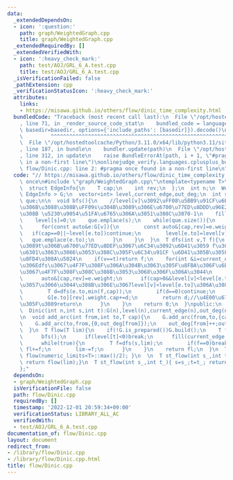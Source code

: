 ```yaml
---
data:
  _extendedDependsOn:
  - icon: ':question:'
    path: graph/WeightedGraph.cpp
    title: graph/WeightedGraph.cpp
  _extendedRequiredBy: []
  _extendedVerifiedWith:
  - icon: ':heavy_check_mark:'
    path: test/AOJ/GRL_6_A.test.cpp
    title: test/AOJ/GRL_6_A.test.cpp
  _isVerificationFailed: false
  _pathExtension: cpp
  _verificationStatusIcon: ':heavy_check_mark:'
  attributes:
    links:
    - https://misawa.github.io/others/flow/dinic_time_complexity.html
  bundledCode: "Traceback (most recent call last):\n  File \"/opt/hostedtoolcache/Python/3.11.0/x64/lib/python3.11/site-packages/onlinejudge_verify/documentation/build.py\"\
    , line 71, in _render_source_code_stat\n    bundled_code = language.bundle(stat.path,\
    \ basedir=basedir, options={'include_paths': [basedir]}).decode()\n          \
    \         ^^^^^^^^^^^^^^^^^^^^^^^^^^^^^^^^^^^^^^^^^^^^^^^^^^^^^^^^^^^^^^^^^^^^^^^^^^^^^^^^^\n\
    \  File \"/opt/hostedtoolcache/Python/3.11.0/x64/lib/python3.11/site-packages/onlinejudge_verify/languages/cplusplus.py\"\
    , line 187, in bundle\n    bundler.update(path)\n  File \"/opt/hostedtoolcache/Python/3.11.0/x64/lib/python3.11/site-packages/onlinejudge_verify/languages/cplusplus_bundle.py\"\
    , line 312, in update\n    raise BundleErrorAt(path, i + 1, \"#pragma once found\
    \ in a non-first line\")\nonlinejudge_verify.languages.cplusplus_bundle.BundleErrorAt:\
    \ flow/Dinic.cpp: line 2: #pragma once found in a non-first line\n"
  code: "// https://misawa.github.io/others/flow/dinic_time_complexity.html\n#pragma\
    \ once\n#include \"graph/WeightedGraph.cpp\"\ntemplate<typename T>\nclass Dinic{\n\
    \  struct EdgeInfo{\n    T cap;\n    int rev;\n  };\n  int n;\n  WeightedGraph<\
    \ EdgeInfo > G;\n  vector<int> level,current_edge,out_deg;\n  int s,t;\n  queue<int>\
    \ que;\n\n  void bfs(){\n    //level[v]\u3092\uFF08\u5BB9\u91CF\u6B63\u306E\u8FBA\
    \u306B\u3088\u308B\uFF09s\u304B\u3089\u306E\u6700\u77ED\u8DDD\u96E2\u306B\u3059\
    \u308B \u5230\u9054\u51FA\u6765\u306A\u3051\u308C\u3070-1\n    fill(level.begin(),level.end(),-1);\n\
    \    level[s]=0;\n    que.emplace(s);\n    while(que.size()){\n      int v=que.front();que.pop();\n\
    \      for(const auto&e:G[v]){\n        const auto&[cap,rev]=e.weight;\n     \
    \   if(cap==0||~level[e.to])continue;\n        level[e.to]=level[v]+1;\n     \
    \   que.emplace(e.to);\n      }\n    }\n  }\n  T dfs(int v,T f){\n    //v\u304B\
    \u3089t\u306B\u6700\u77ED\u8DEF\u3067\u6C34\u3092\u6D41\u3059 f\u304Cv\u307E\u3067\
    \u6301\u3063\u3066\u3053\u308C\u305F\u6C34\u91CF \u6D41\u305B\u305F\u91CF\u304C\
    \u8FD4\u308A\u5024\n    if(v==t)return f;\n    for(int &i=current_edge[v];i<G[v].size();i++){//\u3053\
    \u306Edfs\u3067\u4F7F\u308F\u306A\u304B\u3063\u305F\u8FBA\u306F\u6B21\u306EBFS\u307E\
    \u3067\u4F7F\u308F\u308C\u308B\u3053\u3068\u306F\u306A\u3044\n      auto&e=G[v][i];\n\
    \      auto&[cap,rev]=e.weight;\n      if(cap>0&&level[v]<level[e.to]){//bfs\u3092\
    \u3057\u3066\u3044\u308B\u306E\u3067level[v]<level[e.to]\u306A\u3089level[v]+1==level[e.to]\n\
    \        T d=dfs(e.to,min(f,cap));\n        if(d==0)continue;\n        cap-=d;\n\
    \        G[e.to][rev].weight.cap+=d;\n        return d;//\u4E00\u672C\u6D41\u305B\
    \u305F\u3089return\n      }\n    }\n    return 0;\n  }\npublic:\n  Dinic()=default;\n\
    \  Dinic(int n,int s,int t):G(n),level(n),current_edge(n),out_deg(n,0),s(s),t(t){}\n\
    \n  void add_arc(int from,int to,T cap){\n    G.add_arc(from,to,{cap,out_deg[to]});\n\
    \    G.add_arc(to,from,{0,out_deg[from]});\n    out_deg[from]++;out_deg[to]++;\n\
    \  }\n  T flow(T lim){\n    if(!G.is_prepared())G.build();\n    T fl=0;\n    while(lim>0){\n\
    \      bfs();\n      if(level[t]<0)break;\n      fill(current_edge.begin(),current_edge.end(),0);\n\
    \      while(true){\n        T f=dfs(s,lim);\n        if(f==0)break;\n       \
    \ fl+=f;\n        lim-=f;\n      }\n    }\n    return fl;\n  }\n  T flow(){ return\
    \ flow(numeric_limits<T>::max()/2); }\n  \n  T st_flow(int s_,int t_,T lim){ s=s_;t=t_;\
    \ return flow(lim);}\n  T st_flow(int s_,int t_){ s=s_;t=t_; return flow(); }\n\
    };"
  dependsOn:
  - graph/WeightedGraph.cpp
  isVerificationFile: false
  path: flow/Dinic.cpp
  requiredBy: []
  timestamp: '2022-12-01 20:59:34+09:00'
  verificationStatus: LIBRARY_ALL_AC
  verifiedWith:
  - test/AOJ/GRL_6_A.test.cpp
documentation_of: flow/Dinic.cpp
layout: document
redirect_from:
- /library/flow/Dinic.cpp
- /library/flow/Dinic.cpp.html
title: flow/Dinic.cpp
---
```

